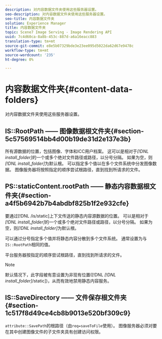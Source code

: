```yaml
---
description: 对内容数据文件夹使用这些服务器设置。
seo-description: 对内容数据文件夹使用这些服务器设置。
seo-title: 内容数据文件夹
solution: Experience Manager
title: 内容数据文件夹
topic: Scene7 Image Serving - Image Rendering API
uuid: 7c4d60ca-8a8b-453c-887d-a6a16eacc883
translation-type: tm+mt
source-git-commit: e8e5b07329bde3e23ee095d5022da62d67e9478c
workflow-type: tm+mt
source-wordcount: '235'
ht-degree: 0%

---
```



# 内容数据文件夹{#content-data-folders}

对内容数据文件夹使用这些服务器设置。

## IS::RootPath —— 图像数据根文件夹{#section-5c57569514bb4d00b19de31d2e137e3b}

所有源数据的位置，包括图像、字体和ICC用户档案。 这可以是相对于&#x200B;*[!DNL install_folder]*&#x200B;的一个或多个绝对文件路径或路径，以分号分隔。 如果为空，则&#x200B;*[!DNL install_folder]*&#x200B;为默认根。 可以指定多个值以在多个文件系统中分发图像数据。 图像服务器将按照指定的顺序尝试根路径，直到找到所请求的文件。

## PS::staticContent.rootPath —— 静态内容数据根文件夹{#section-a4f5b6942b7b4abdbf825b1f2e932cfe}

要通过[!DNL /is/static]上下文传送的静态内容源数据的位置。 可以是相对于&#x200B;*[!DNL install_folder]*&#x200B;的一个或多个绝对文件路径或路径，以分号分隔。 如果为空，则&#x200B;*[!DNL install_folder]*&#x200B;为默认根。

可以通过分号指定多个值并将静态内容分散到多个文件系统。 通常设置为与`IS::RootPath`相同的值。

平台服务器按指定的顺序尝试根路径，直到找到所请求的文件。

>[!NOTE]
>
>默认情况下，此字段被有意设置为非现有位置([!DNL *[!DNL install_folder]*/static])，从而有效地禁用静态内容服务。

## IS::SaveDirectory —— 文件保存根文件夹{#section-1c517f8d49ce4cb8b9013e520bf309c9}

`attribute::SavePath`的根路径（由`req=saveToFile`使用）。 图像服务器必须对要在其中创建图像文件的子文件夹具有创建访问权限。
